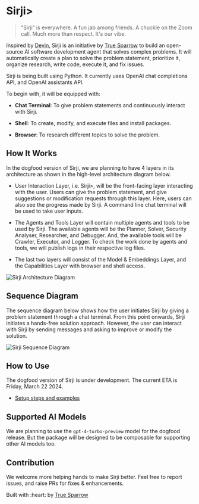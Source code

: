 # Sirji>

> “Sirji” is everywhere. A fun jab among friends. A chuckle on the Zoom call. Much more than respect. It's our vibe.

Inspired by <a href="https://www.cognition-labs.com/introducing-devin" target="_blank">Devin</a>, Sirji is an initiative by <a href="https://truesparrow.com/" target="_blank">True Sparrow</a> to build an open-source AI software development agent that solves complex problems. It will automatically create a plan to solve the problem statement, prioritize it, organize research, write code, execute it, and fix issues.

Sirji is being built using Python. It currently uses OpenAI chat completions API, and OpenAI assistants API.

To begin with, it will be equipped with:

- **Chat Terminal**: To give problem statements and continuously interact with Sirji.

- **Shell**: To create, modify, and execute files and install packages.

- **Browser**: To research different topics to solve the problem.

## How It Works<a name="how-it-works"></a>

In the dogfood version of Sirji, we are planning to have 4 layers in its architecture as shown in the high-level architecture diagram below.

- User Interaction Layer, i.e. Sirji>, will be the front-facing layer interacting with the user. Users can give the problem statement, and give suggestions or modification requests through this layer. Here, users can also see the progress made by Sirji. A command line chat terminal will be used to take user inputs.

- The Agents and Tools Layer will contain multiple agents and tools to be used by Sirji. The available agents will be the Planner, Solver, Security Analyser, Researcher, and Debugger. And, the available tools will be Crawler, Executor, and Logger. To check the work done by agents and tools, we will publish logs in their respective log files.

- The last two layers will consist of the Model & Embeddings Layer, and the Capabilities Layer with browser and shell access.

![Sirji Architecture Diagram](https://github.com/sirji-ai/sirji/assets/4491083/8b5d846b-168c-4499-ba2a-d0226946a0a6)

## Sequence Diagram<a name="sequence-diagram"></a>

The sequence diagram below shows how the user initiates Sirji by giving a problem statement through a chat terminal. From this point onwards, Sirji initiates a hands-free solution approach. However, the user can interact with Sirji by sending messages and asking to improve or modify the solution.

![Sirji Sequence Diagram](https://github.com/sirji-ai/sirji/assets/4491083/807e62d8-3ded-47c8-81cb-89dfa959ff72)

## How to Use<a name="how-to-use"></a>

The dogfood version of Sirji is under development. The current ETA is Friday, March 22 2024.

- [Setup steps and examples](./docs/setup-steps.md)

## Supported AI Models<a name="supported-ai-models"></a>

We are planning to use the `gpt-4-turbo-preview` model for the dogfood release. But the package will be designed to be composable for supporting other AI models too.

## Contribution

We welcome more helping hands to make Sirji better. Feel free to report issues, and raise PRs for fixes & enhancements.

<p align="left">Built with :heart: by <a href="https://truesparrow.com/" target="_blank">True Sparrow</a></p>
